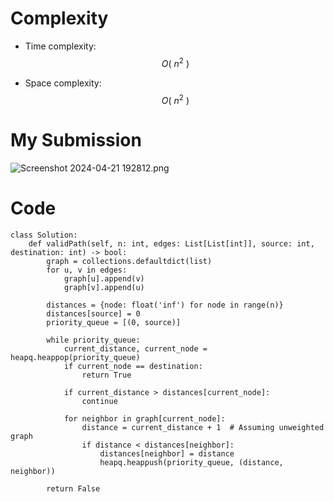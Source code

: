 
# Complexity
- Time complexity: $$O( \ n ^2 \ )$$
<!-- Add your time complexity here, e.g. $$O(n)$$ -->

- Space complexity: $$O( \ n ^2 \ )$$
<!-- Add your space complexity here, e.g. $$O(n)$$ -->

# My Submission
<a href = https://leetcode.com/problems/find-if-path-exists-in-graph/submissions/1238270002/></a>
![Screenshot 2024-04-21 192812.png](https://assets.leetcode.com/users/images/25af0701-b794-43ee-ba98-79f352518cdf_1713708043.8567839.png)

# Code
```
class Solution:
    def validPath(self, n: int, edges: List[List[int]], source: int, destination: int) -> bool:
        graph = collections.defaultdict(list)
        for u, v in edges:
            graph[u].append(v)
            graph[v].append(u)
        
        distances = {node: float('inf') for node in range(n)}
        distances[source] = 0
        priority_queue = [(0, source)]
        
        while priority_queue:
            current_distance, current_node = heapq.heappop(priority_queue)
            if current_node == destination:
                return True
            
            if current_distance > distances[current_node]:
                continue
            
            for neighbor in graph[current_node]:
                distance = current_distance + 1  # Assuming unweighted graph
                if distance < distances[neighbor]:
                    distances[neighbor] = distance
                    heapq.heappush(priority_queue, (distance, neighbor))
        
        return False
```
